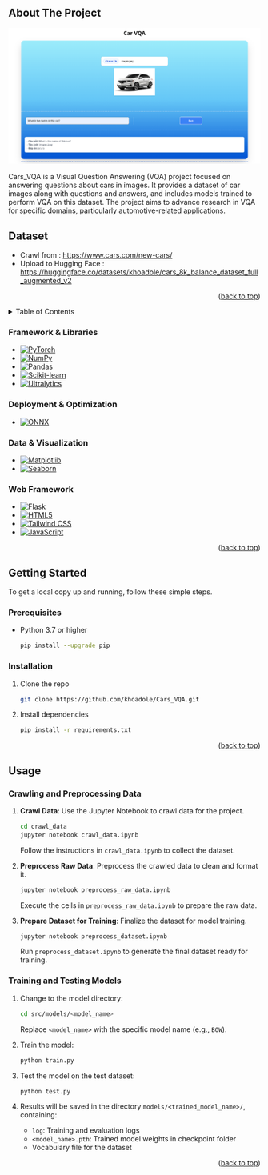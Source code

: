<a id="readme-top"></a>

<!-- ABOUT THE PROJECT -->

## About The Project

![Product Name Screen Shot][product-screenshot]<br>

Cars_VQA is a Visual Question Answering (VQA) project focused on answering questions about cars in images. It provides a dataset of car images along with questions and answers, and includes models trained to perform VQA on this dataset. The project aims to advance research in VQA for specific domains, particularly automotive-related applications.<br>

## Dataset

- Crawl from : https://www.cars.com/new-cars/ <br>
- Upload to Hugging Face : https://huggingface.co/datasets/khoadole/cars_8k_balance_dataset_full_augmented_v2

<p align="right">(<a href="#readme-top">back to top</a>)</p>

<!-- TABLE OF CONTENTS -->
<details>
  <summary>Table of Contents</summary>
  <ol>
    <li>
      <a href="#about-the-project">About The Project</a>
      <ul>
        <li><a href="#dataset">Dataset</a></li>
        <li><a href="#framework--libraries">Framework & Libraries</a></li>
      </ul>
    </li>
    <li>
      <a href="#getting-started">Getting Started</a>
      <ul>
        <li><a href="#prerequisites">Prerequisites</a></li>
        <li><a href="#installation">Installation</a></li>
      </ul>
    </li>
    <li><a href="#usage">Usage</a></li>
  </ol>
</details>

### Framework & Libraries

- [![PyTorch][PyTorch]][PyTorch-url]
- [![NumPy][NumPy]][NumPy-url]
- [![Pandas][Pandas]][Pandas-url]
- [![Scikit-learn][Scikit-learn]][Scikit-learn-url]
- [![Ultralytics][Ultralytics]][Ultralytics-url]

### Deployment & Optimization

- [![ONNX][ONNX]][ONNX-url]

### Data & Visualization

- [![Matplotlib][Matplotlib]][Matplotlib-url]
- [![Seaborn][Seaborn]][Seaborn-url]

### Web Framework

- [![Flask][Flask]][Flask-url]
- [![HTML5][HTML5]][HTML5-url]
- [![Tailwind CSS][TailwindCSS]][TailwindCSS-url]
- [![JavaScript][JavaScript]][JavaScript-url]

<p align="right">(<a href="#readme-top">back to top</a>)</p>
<!-- GETTING STARTED -->

## Getting Started

To get a local copy up and running, follow these simple steps.

### Prerequisites

- Python 3.7 or higher
  ```sh
  pip install --upgrade pip
  ```

### Installation

1. Clone the repo
   ```sh
   git clone https://github.com/khoadole/Cars_VQA.git
   ```
2. Install dependencies
   ```sh
   pip install -r requirements.txt
   ```

<p align="right">(<a href="#readme-top">back to top</a>)</p>

## Usage

### Crawling and Preprocessing Data

1. **Crawl Data**: Use the Jupyter Notebook to crawl data for the project.

   ```sh
   cd crawl_data
   jupyter notebook crawl_data.ipynb
   ```

   Follow the instructions in `crawl_data.ipynb` to collect the dataset.

2. **Preprocess Raw Data**: Preprocess the crawled data to clean and format it.

   ```sh
   jupyter notebook preprocess_raw_data.ipynb
   ```

   Execute the cells in `preprocess_raw_data.ipynb` to prepare the raw data.

3. **Prepare Dataset for Training**: Finalize the dataset for model training.
   ```sh
   jupyter notebook preprocess_dataset.ipynb
   ```
   Run `preprocess_dataset.ipynb` to generate the final dataset ready for training.

### Training and Testing Models

1. Change to the model directory:

   ```sh
   cd src/models/<model_name>
   ```

   Replace `<model_name>` with the specific model name (e.g., `BOW`).

2. Train the model:

   ```sh
   python train.py
   ```

3. Test the model on the test dataset:

   ```sh
   python test.py
   ```

4. Results will be saved in the directory `models/<trained_model_name>/`, containing:
   - `log`: Training and evaluation logs
   - `<model_name>.pth`: Trained model weights in checkpoint folder
   - Vocabulary file for the dataset

<p align="right">(<a href="#readme-top">back to top</a>)</p>

[product-screenshot]: images/landingpage.png
[PyTorch]: https://img.shields.io/badge/PyTorch-EE4C2C?style=for-the-badge&logo=pytorch&logoColor=white
[PyTorch-url]: https://pytorch.org/
[Flask]: https://img.shields.io/badge/Flask-000000?style=for-the-badge&logo=flask&logoColor=white
[Flask-url]: https://flask.palletsprojects.com/
[HTML5]: https://img.shields.io/badge/html5-%23E34F26.svg?style=for-the-badge&logo=html5&logoColor=white
[HTML5-url]: https://developer.mozilla.org/en-US/docs/Web/HTML
[TailwindCSS]: https://img.shields.io/badge/tailwindcss-%2338B2AC.svg?style=for-the-badge&logo=tailwind-css&logoColor=white
[TailwindCSS-url]: https://tailwindcss.com/
[JavaScript]: https://img.shields.io/badge/javascript-%23323330.svg?style=for-the-badge&logo=javascript&logoColor=%23F7DF1E
[JavaScript-url]: https://developer.mozilla.org/en-US/docs/Web/JavaScript
[NumPy]: https://img.shields.io/badge/numpy-%23013243.svg?style=for-the-badge&logo=numpy&logoColor=white
[NumPy-url]: https://numpy.org/
[Pandas]: https://img.shields.io/badge/pandas-%23150458.svg?style=for-the-badge&logo=pandas&logoColor=white
[Pandas-url]: https://pandas.pydata.org/
[Scikit-learn]: https://img.shields.io/badge/scikit--learn-%23F7931E.svg?style=for-the-badge&logo=scikit-learn&logoColor=white
[Scikit-learn-url]: https://scikit-learn.org/
[ONNX]: https://img.shields.io/badge/ONNX-005CED?style=for-the-badge&logo=onnx&logoColor=white
[ONNX-url]: https://onnx.ai/
[Matplotlib]: https://img.shields.io/badge/Matplotlib-%23ffffff.svg?style=for-the-badge&logo=Matplotlib&logoColor=black
[Matplotlib-url]: https://matplotlib.org/
[Seaborn]: https://img.shields.io/badge/Seaborn-3776AB?style=for-the-badge&logo=python&logoColor=white
[Seaborn-url]: https://seaborn.pydata.org/
[Ultralytics]: https://img.shields.io/badge/Ultralytics-00FFFF?style=for-the-badge&logo=yolo&logoColor=black
[Ultralytics-url]: https://ultralytics.com/
